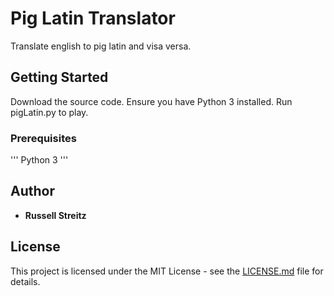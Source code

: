 # Pig Latin Translator

Translate english to pig latin and visa versa.

## Getting Started

Download the source code. Ensure you have Python 3 installed. Run pigLatin.py to play.

### Prerequisites
'''
Python 3
'''

## Author
* **Russell Streitz**

## License

This project is licensed under the MIT License - see the [LICENSE.md](LICENSE.md) file for details.
